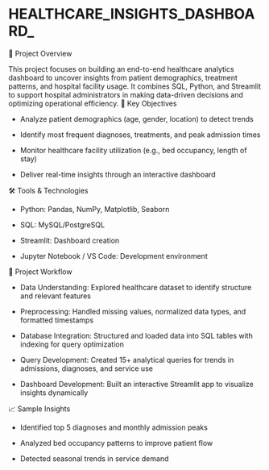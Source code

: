 # HEALTHCARE_INSIGHTS_DASHBOARD_

📌 Project Overview

This project focuses on building an end-to-end healthcare analytics dashboard to uncover insights from patient demographics, treatment patterns, and hospital facility usage. It combines SQL, Python, and Streamlit to support hospital administrators in making data-driven decisions and optimizing operational efficiency.
🧠 Key Objectives

  - Analyze patient demographics (age, gender, location) to detect trends

  - Identify most frequent diagnoses, treatments, and peak admission times

  - Monitor healthcare facility utilization (e.g., bed occupancy, length of stay)

  - Deliver real-time insights through an interactive dashboard

🛠️ Tools & Technologies

  - Python: Pandas, NumPy, Matplotlib, Seaborn

  - SQL: MySQL/PostgreSQL

  - Streamlit: Dashboard creation

  - Jupyter Notebook / VS Code: Development environment

🧩 Project Workflow

  - Data Understanding: Explored healthcare dataset to identify structure and relevant features

  - Preprocessing: Handled missing values, normalized data types, and formatted timestamps

  - Database Integration: Structured and loaded data into SQL tables with indexing for query optimization

  - Query Development: Created 15+ analytical queries for trends in admissions, diagnoses, and service use

  - Dashboard Development: Built an interactive Streamlit app to visualize insights dynamically

📈 Sample Insights

  - Identified top 5 diagnoses and monthly admission peaks

  - Analyzed bed occupancy patterns to improve patient flow

  - Detected seasonal trends in service demand
